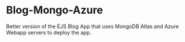 # Blog-Mongo-Azure
Better version of the EJS Blog App that uses MongoDB Atlas and Azure Webapp servers to deploy the app. 
